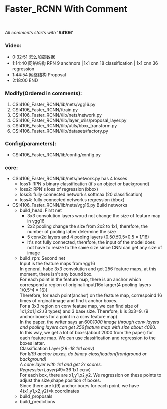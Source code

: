 # Faster_RCNN With Comment
</br>

_All comments starts with_ __'#4106'__

### Video:

+ 0:32:51 怎么加载数据</br>
+ 1:14:40 网络结构 RPN 9 anchnors | 1x1 cnn 18 classification | 1x1 cnn 36 regression</br>
+ 1:44:54 网络结构 Proposal</br>
+ 2:18:00 END</br>

### Modify(Ordered in comments):

1. CSI4106_Faster_RCNN/lib/nets/vgg16.py</br>
2. CSI4106_Faster_RCNN//train.py</br>
3. CSI4106_Faster_RCNN//lib/nets/network.py </br>
4. CSI4106_Faster_RCNN//lib/layer_utils/proposal_layer.py </br>
5. CSI4106_Faster_RCNN//lib/utils/bbox_transform.py</br>
6. CSI4106_Faster_RCNN//lib/datasets/factory.py </br>

### Config(parameters):

+ CSI4106_Faster_RCNN/lib/config/config.py </br>

### core:

+ CSI4106_Faster_RCNN/lib/nets/network.py has 4 losses
  + loss1: RPN's binary classification (it's an object or background)</br>
  + loss2: RPN's loss of regression (bbox)</br>
  + loss3: fully connected network's softmax (20 classification)</br>
  + loss4: fully connected network's regression (bbox)</br>
+ CSI4106_Faster_RCNN/lib/nets/vgg16.py Build networks
  + build_head: First net</br>
     + 3x3 convolution layers would not change the size of feature map in vgg16</br>
     + 2x2 pooling change the size from 2x2 to 1x1, therefore, the number of pooling laber determine the size</br>
     + 5 conv2d layers and 4 pooling layers (0.5*0.5*0.5*0.5 = 1/16)</br>
     + It's not fully connected, therefore, the input of the model does not have  to resize to the same size since CNN can get any size of image 
  + build_rpn: Second net</br>
        Input is the feature maps from vgg16</br>
        In general, habe 3x3 convolution and get 256 feature maps, at this moment, there isn't any bound box.</br>
        For each point in the feature map, there is an anchor which correspond a region of original input(16x larger(4 pooling layers  1/0.5^4 = 16))</br>
        Therefore, for each point(anchor) on the feature map, correspoind 16 times of orginal image and find k anchor boxes.</br>
        For a 3x3 region on conv feature map, we can find size of 1x1,2x1,1x2.(3 types) and 3 base size. Therefore, k is 3x3=9. (9 anchor boxes for a point in a conv feature map)</br>
        In the paper, the writer says an 600*1000 image through conv layers and pooling layers can get 256 feature map with size about 40*60. </br>
        In this way, we get a lot of boxes(about 2000 from the paper) for each feature map. We can use classification and regression to the boxes latter.</br>
        Classification Layer(2*9=18 1x1 conv)</br>
        For k(9) anchor boxes, do binary classfication(frontground or background)</br>
        A conv layer with 1x1 and get 2k scores.</br>
        Regression Layer(4*9=36 1x1 conv)</br>
        For each box, there are x1,y1,x2,y2. We regression on these points to adjust the size,shape,position of boxes.</br>
        Since there are k(9) anchor boxes for each point, we have 4(x1,y1,x2,y2)*k coordinates</br>
  + build_proposals
  + build_predictions


  

